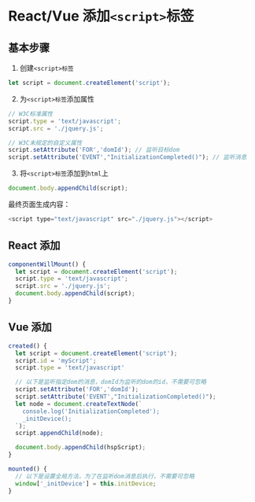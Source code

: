 # React/Vue 添加`<script>`标签

## 基本步骤

1. 创建`<script>标签`

```JavaScript
let script = document.createElement('script');
```

2. 为`<script>标签`添加属性

```JavaScript
// W3C标准属性
script.type = 'text/javascript';
script.src = './jquery.js';

// W3C未规定的自定义属性
script.setAttribute('FOR','domId'); // 监听目标dom
script.setAttribute('EVENT',"InitializationCompleted()"); // 监听消息
```

3. 将`<script>标签`添加到`html`上

```JavaScript
document.body.appendChild(script);
```

最终页面生成内容：

```JavaScript
<script type="text/javascript" src="./jquery.js"></script>
```

## React 添加

```JavaScript
componentWillMount() {
  let script = document.createElement('script');
  script.type = 'text/javascript';
  script.src = './jquery.js';
  document.body.appendChild(script);
}
```

## Vue 添加

```JavaScript
created() {
  let script = document.createElement('script');
  script.id = 'myScript';
  script.type = 'text/javascript'

  // 以下是监听指定dom的消息，domId为监听的dom的id，不需要可忽略
  script.setAttribute('FOR','domId');
  script.setAttribute('EVENT',"InitializationCompleted()");
  let node = document.createTextNode(`
    console.log('InitializationCompleted');
    _initDevice();
  `);
  script.appendChild(node);

  document.body.appendChild(hspScript);
}

mounted() {
  // 以下是设置全局方法，为了在监听dom消息后执行，不需要可忽略
  window['_initDevice'] = this.initDevice;
}
```
